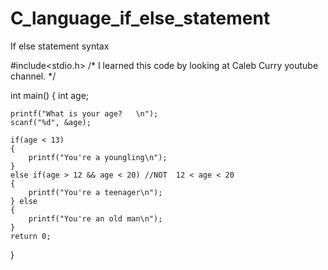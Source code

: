 # C_language_if_else_statement
If else statement syntax 

#include<stdio.h>  /* I learned this code by looking at Caleb Curry youtube channel. */

int main()
{
	int age; 

	printf("What is your age?   \n");
	scanf("%d", &age); 
	
    if(age < 13)
    {
        printf("You're a youngling\n");
    }
    else if(age > 12 && age < 20) //NOT  12 < age < 20
    {
        printf("You're a teenager\n");
    } else 
    {
        printf("You're an old man\n");
    }
	return 0; 
}
